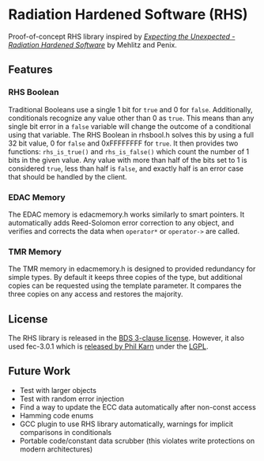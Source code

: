 # Radiation Hardened Software (RHS)
Proof-of-concept RHS library inspired by [*Expecting the Unexpected - Radiation
Hardened
Software*](https://ti.arc.nasa.gov/m/pub-archive/1075h/1075%20(Mehlitz).pdf) by
Mehlitz and Penix.

## Features
### RHS Boolean
Traditional Booleans use a single 1 bit for `true` and 0 for `false`.
Additionally, conditionals recognize any value other than 0 as `true`.  This
means than any single bit error in a `false` variable will change the outcome of
a conditional using that variable.  The RHS Boolean in rhsbool.h solves this by
using a full 32 bit value, 0 for `false` and 0xFFFFFFFF for `true`.  It then
provides two functions: `rhs_is_true()` and `rhs_is_false()` which count the
number of 1 bits in the given value.  Any value with more than half of the bits
set to 1 is considered `true`, less than half is `false`, and exactly half is an
error case that should be handled by the client.

### EDAC Memory
The EDAC memory is edacmemory.h works similarly to smart pointers.  It
automatically adds Reed-Solomon error correction to any object, and verifies and
corrects the data when `operator*` or `operator->` are called.

### TMR Memory
The TMR memory in edacmemory.h is designed to provided redundancy for simple
types.  By default it keeps three copies of the type, but additional copies can
be requested using the template parameter.  It compares the three copies on any
access and restores the majority.

## License
The RHS library is released in the [BDS 3-clause license](LICENSE).  However,
it also used fec-3.0.1 which is [released by Phil
Karn](http://www.ka9q.net/code/fec/) under the [LGPL](fec-3.0.1/lesser.txt).

## Future Work
- Test with larger objects
- Test with random error injection
- Find a way to update the ECC data automatically after non-const access
- Hamming code enums
- GCC plugin to use RHS library automatically, warnings for implicit comparisons in conditionals
- Portable code/constant data scrubber (this violates write protections on modern architectures)
